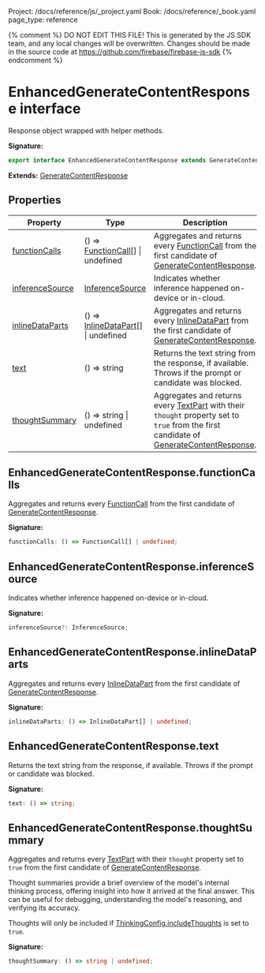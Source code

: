 Project: /docs/reference/js/_project.yaml
Book: /docs/reference/_book.yaml
page_type: reference

{% comment %}
DO NOT EDIT THIS FILE!
This is generated by the JS SDK team, and any local changes will be
overwritten. Changes should be made in the source code at
https://github.com/firebase/firebase-js-sdk
{% endcomment %}

# EnhancedGenerateContentResponse interface
Response object wrapped with helper methods.

<b>Signature:</b>

```typescript
export interface EnhancedGenerateContentResponse extends GenerateContentResponse 
```
<b>Extends:</b> [GenerateContentResponse](./ai.generatecontentresponse.md#generatecontentresponse_interface)

## Properties

|  Property | Type | Description |
|  --- | --- | --- |
|  [functionCalls](./ai.enhancedgeneratecontentresponse.md#enhancedgeneratecontentresponsefunctioncalls) | () =&gt; [FunctionCall](./ai.functioncall.md#functioncall_interface)<!-- -->\[\] \| undefined | Aggregates and returns every [FunctionCall](./ai.functioncall.md#functioncall_interface) from the first candidate of [GenerateContentResponse](./ai.generatecontentresponse.md#generatecontentresponse_interface)<!-- -->. |
|  [inferenceSource](./ai.enhancedgeneratecontentresponse.md#enhancedgeneratecontentresponseinferencesource) | [InferenceSource](./ai.md#inferencesource) | Indicates whether inference happened on-device or in-cloud. |
|  [inlineDataParts](./ai.enhancedgeneratecontentresponse.md#enhancedgeneratecontentresponseinlinedataparts) | () =&gt; [InlineDataPart](./ai.inlinedatapart.md#inlinedatapart_interface)<!-- -->\[\] \| undefined | Aggregates and returns every [InlineDataPart](./ai.inlinedatapart.md#inlinedatapart_interface) from the first candidate of [GenerateContentResponse](./ai.generatecontentresponse.md#generatecontentresponse_interface)<!-- -->. |
|  [text](./ai.enhancedgeneratecontentresponse.md#enhancedgeneratecontentresponsetext) | () =&gt; string | Returns the text string from the response, if available. Throws if the prompt or candidate was blocked. |
|  [thoughtSummary](./ai.enhancedgeneratecontentresponse.md#enhancedgeneratecontentresponsethoughtsummary) | () =&gt; string \| undefined | Aggregates and returns every [TextPart](./ai.textpart.md#textpart_interface) with their <code>thought</code> property set to <code>true</code> from the first candidate of [GenerateContentResponse](./ai.generatecontentresponse.md#generatecontentresponse_interface)<!-- -->. |

## EnhancedGenerateContentResponse.functionCalls

Aggregates and returns every [FunctionCall](./ai.functioncall.md#functioncall_interface) from the first candidate of [GenerateContentResponse](./ai.generatecontentresponse.md#generatecontentresponse_interface)<!-- -->.

<b>Signature:</b>

```typescript
functionCalls: () => FunctionCall[] | undefined;
```

## EnhancedGenerateContentResponse.inferenceSource

Indicates whether inference happened on-device or in-cloud.

<b>Signature:</b>

```typescript
inferenceSource?: InferenceSource;
```

## EnhancedGenerateContentResponse.inlineDataParts

Aggregates and returns every [InlineDataPart](./ai.inlinedatapart.md#inlinedatapart_interface) from the first candidate of [GenerateContentResponse](./ai.generatecontentresponse.md#generatecontentresponse_interface)<!-- -->.

<b>Signature:</b>

```typescript
inlineDataParts: () => InlineDataPart[] | undefined;
```

## EnhancedGenerateContentResponse.text

Returns the text string from the response, if available. Throws if the prompt or candidate was blocked.

<b>Signature:</b>

```typescript
text: () => string;
```

## EnhancedGenerateContentResponse.thoughtSummary

Aggregates and returns every [TextPart](./ai.textpart.md#textpart_interface) with their `thought` property set to `true` from the first candidate of [GenerateContentResponse](./ai.generatecontentresponse.md#generatecontentresponse_interface)<!-- -->.

Thought summaries provide a brief overview of the model's internal thinking process, offering insight into how it arrived at the final answer. This can be useful for debugging, understanding the model's reasoning, and verifying its accuracy.

Thoughts will only be included if [ThinkingConfig.includeThoughts](./ai.thinkingconfig.md#thinkingconfigincludethoughts) is set to `true`<!-- -->.

<b>Signature:</b>

```typescript
thoughtSummary: () => string | undefined;
```
